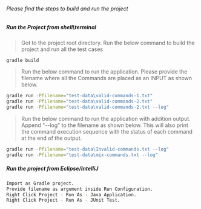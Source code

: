 ###### Please find the steps to build and run the project

##### Run the Project from shell\terminal

>Got to the project root directory.
> Run the below command to build the project and run all the test cases
```sh
gradle build
```

>Run the below command to run the application. Please provide the filename where all the Commands are placed as an INPUT as shown below.
```sh
gradle run -Pfilename="test-data\valid-commands-1.txt"
gradle run -Pfilename="test-data\valid-commands-2.txt"
gradle run -Pfilename="test-data\valid-commands-2.txt --log"
```

>Run the below command to run the application with addition output. 
>Append "--log" to the filename as shown below. This will also print the command execution sequence with the status of each command at the end of the output.
```sh
gradle run -Pfilename="test-data\Invalid-commands.txt --log"
gradle run -Pfilename="test-data\mix-commands.txt --log"
```

##### Run the project from Eclipse/IntelliJ
```sh
Import as Gradle project.
Provide filename as argument inside Run Configuration.
Right Click Project - Run As - Java Application.
Right Click Project - Run As - JUnit Test.
```


